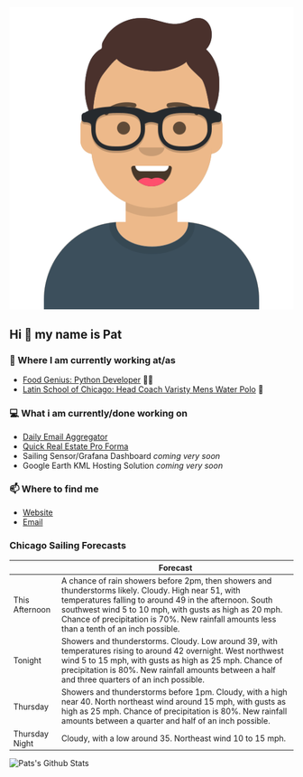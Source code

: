 [![Social banner for p-j-falconer](https://raw.githubusercontent.com/P-J-FALCONER/P-J-FALCONER/master/assets/avataaars.svg)](https://patfalconer.com/)
## Hi :wave: my name is Pat

### 💼 Where I am currently working at/as
- [Food Genius: Python Developer](https://getfoodgenius.com/) 🍔🐍
- [Latin School of Chicago: Head Coach Varisty Mens Water Polo](https://www.latinschool.org/) 🤽


### 💻 What i am currently/done working on
 - [Daily Email Aggregator](https://github.com/P-J-FALCONER/dott_daily_mail)
 - [Quick Real Estate Pro Forma](https://github.com/P-J-FALCONER/henry)
 - Sailing Sensor/Grafana Dashboard *coming very soon*
 - Google Earth KML Hosting Solution *coming very soon*

### 📫 Where to find me
 - [Website](https://patfalconer.com/)
 - [Email](mailto:patrick.j.falconer@gmail.com)


### Chicago Sailing Forecasts
|   | Forecast  |
|---|---|
| This Afternoon | A chance of rain showers before 2pm, then showers and thunderstorms likely. Cloudy. High near 51, with temperatures falling to around 49 in the afternoon. South southwest wind 5 to 10 mph, with gusts as high as 20 mph. Chance of precipitation is 70%. New rainfall amounts less than a tenth of an inch possible. |
| Tonight | Showers and thunderstorms. Cloudy. Low around 39, with temperatures rising to around 42 overnight. West northwest wind 5 to 15 mph, with gusts as high as 25 mph. Chance of precipitation is 80%. New rainfall amounts between a half and three quarters of an inch possible. |
| Thursday | Showers and thunderstorms before 1pm. Cloudy, with a high near 40. North northeast wind around 15 mph, with gusts as high as 25 mph. Chance of precipitation is 80%. New rainfall amounts between a quarter and half of an inch possible. |
| Thursday Night | Cloudy, with a low around 35. Northeast wind 10 to 15 mph. |

![Pats's Github Stats](https://github-readme-stats.vercel.app/api?username=p-j-falconer&show_icons=true&theme=radical)
